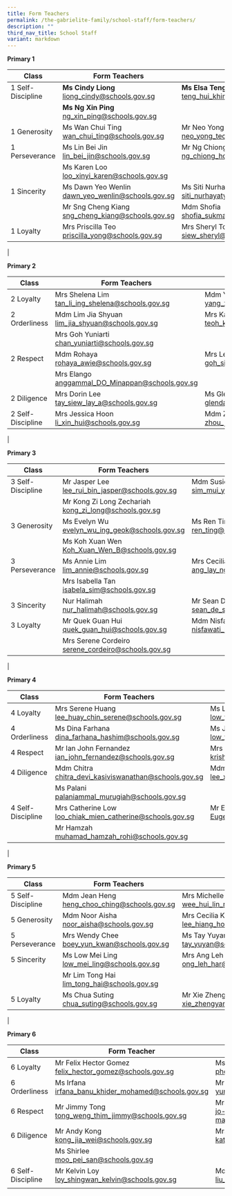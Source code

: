 ```yaml
---
title: Form Teachers
permalink: /the-gabrielite-family/school-staff/form-teachers/
description: ""
third_nav_title: School Staff
variant: markdown
---
```

**Primary 1**

| Class | Form Teachers | |
|---|---|---|
| 1 Self-Discipline    | **Ms Cindy Liong**<br>liong_cindy@schools.gov.sg | **Ms Elsa Teng**<br>teng_hui_khim_elsa@schools.gov.sg |
| |**Ms Ng Xin Ping**<br>ng_xin_ping@schools.gov.sg | |
| 1 Generosity | Ms Wan Chui Ting<br>wan_chui_ting@schools.gov.sg | Mr Neo Yong Teck<br>neo_yong_teck@schools.gov.sg  |
| 1 Perseverance | Ms Lin Bei Jin<br>lin_bei_jin@schools.gov.sg | Mr Ng Chiong Hoe<br>ng_chiong_hoe@schools.gov.sg |
| | Ms Karen Loo<br>loo_xinyi_karen@schools.gov.sg | |
| 1 Sincerity | Ms Dawn Yeo Wenlin<br>dawn_yeo_wenlin@schools.gov.sg | Ms Siti Nurhayaty<br>siti_nurhayaty_saptu@schools.gov.sg |
|| Mr Sng Cheng Kiang<br>sng_cheng_kiang@schools.gov.sg | Mdm Shofia<br>shofia_sukma_nasirjaya@schools.gov.sg |
| 1 Loyalty | Mrs Priscilla Teo<br>priscilla_yong@schools.gov.sg | Mrs Sheryl Toh<br>siew_sheryl@schools.gov.sg |
|

**Primary 2** 

| Class | Form Teachers | |
|---|---|---|
| 2 Loyalty | Mrs Shelena Lim<br>tan_li_ing_shelena@schools.gov.sg | Mdm Yang Xiaoqing<br>yang_xiaoqing@schools.gov.sg |
| 2 Orderliness | Mdm Lim Jia Shyuan<br>lim_jia_shyuan@schools.gov.sg | Mrs Kareen Wong<br>teoh_kareen@schools.gov.sg |
| | Mrs Goh Yuniarti<br>chan_yuniarti@schools.gov.sg | |
| 2 Respect | Mdm Rohaya<br>rohaya_awie@schools.gov.sg | Mrs Lee Siew Ping<br>goh_siew_ping@schools.gov.sg |
| | Mrs Elango<br>anggammal_DO_Minappan@schools.gov.sg | |
| 2 Diligence | Mrs Dorin Lee<br>tay_siew_lay_a@schools.gov.sg | Ms Glenda Ng<br>glenda_ng@schools.gov.sg |
| 2 Self-Discipline | Mrs Jessica Hoon<br>li_xin_hui@schools.gov.sg | Mdm Zhou Jing<br>zhou_jing@schools.gov.sg |
|

**Primary 3**

| Class | Form Teachers | |
|---|---|---|
| 3 Self-Discipline | Mr Jasper Lee<br>lee_rui_bin_jasper@schools.gov.sg | Mdm Susie Sim<br>sim_mui_yin_susie@schools.gov.sg |
| | Mr Kong Zi Long Zechariah<br>kong_zi_long@schools.gov.sg | |
| 3 Generosity | Ms Evelyn Wu<br>evelyn_wu_ing_geok@schools.gov.sg | Ms Ren Ting<br>ren_ting@schools.gov.sg |
| | Ms Koh Xuan Wen<br>Koh_Xuan_Wen_B@schools.gov.sg | |
| 3 Perseverance | Ms Annie Lim<br>lim_annie@schools.gov.sg | Mrs Cecilia Wong<br>ang_lay_ngo@schools.gov.sg |
| | Mrs Isabella Tan<br>isabela_sim@schools.gov.sg | |
| 3 Sincerity | Nur Halimah<br>nur_halimah@schools.gov.sg | Mr Sean De Silva<br>sean_de_silva@schools.gov.sg |
| 3 Loyalty | Mr Quek Guan Hui<br>quek_guan_hui@schools.gov.sg | Mdm Nisfawati<br>nisfawati_md_zainuddin@schools.gov.sg | 
| | Mrs Serene Cordeiro<br>serene_cordeiro@schools.gov.sg | |
|

**Primary 4**

| Class | Form Teachers | |
|---|---|---|
| 4 Loyalty | Mrs Serene Huang<br>lee_huay_chin_serene@schools.gov.sg | Ms Low Yun Hui<br>low_yun_hui@schools.gov.sg |
| 4 Orderliness | Ms Dina Farhana<br>dina_farhana_hashim@schools.gov.sg | Ms Jolene Low<br>low_yun_yi_jolene@schools.gov.sg | 
| 4 Respect | Mr Ian John Fernandez<br>ian_john_fernandez@schools.gov.sg | Mrs Shankar<br>krishnaveni_ramasamy@schools.gov.sg
| 4 Diligence | Mdm Chitra<br>chitra_devi_kasiviswanathan@schools.gov.sg | Mdm Christine Lee<br>lee_xiu_en_christine@schools.gov.sg | 
| | Ms Palani<br>palaniammal_murugiah@schools.gov.sg | | 
| 4 Self-Discipline | Mrs Catherine Low<br>loo_chiak_mien_catherine@schools.gov.sg | Mr Eugene Lim<br>Eugene_Lim_A@schools.gov.sg |
| | Mr Hamzah<br>muhamad_hamzah_rohi@schools.gov.sg | |
|

**Primary 5**

| Class | Form Teachers | |
|---|---|---|
| 5 Self-Discipline | Mdm Jean Heng<br>heng_choo_ching@schools.gov.sg | Mrs Michelle Tan<br>wee_hui_lin_michelle@schools.gov.sg | 
| 5 Generosity | Mdm Noor Aisha<br>noor_aisha@schools.gov.sg | Mrs Cecilia Koh<br>lee_hiang_hoon_cecilia@schools.gov.sg | 
| 5 Perseverance | Mrs Wendy Chee<br>boey_yun_kwan@schools.gov.sg | Ms Tay Yuyan<br>tay_yuyan@schools.gov.sg |
| 5 Sincerity | Ms Low Mei Ling<br>low_mei_ling@schools.gov.sg | Mrs Ang Leh Har<br>ong_leh_har@schools.gov.sg |
| | Mr Lim Tong Hai<br>lim_tong_hai@schools.gov.sg | |
| 5 Loyalty | Ms Chua Suting<br>chua_suting@schools.gov.sg | Mr Xie Zhengyang<br>xie_zhengyang@schools.gov.sg |
|

**Primary 6**

| Class | Form Teacher | |
|---|---|---|
| 6 Loyalty | Mr Felix Hector Gomez<br>felix_hector_gomez@schools.gov.sg | Ms Yenny Phoon<br>phoon_yin_fong_yenny@schools.gov.sg| 
| 6 Orderliness | Ms Irfana<br>irfana_banu_khider_mohamed@schools.gov.sg | Mr Yung Keng Sing<br>yung_keng_sing@schools.gov.sg |
| 6 Respect | Mr Jimmy Tong<br>tong_weng_thim_jimmy@schools.gov.sg | Mrs Jo-Marie Matthews<br>jo-marie_malathi_alagu@schools.gov.sg | 
| 6 Diligence | Mr Andy Kong<br>kong_jia_wei@schools.gov.sg | Mrs Kathy Koh<br>kathy_heng_kwee_eng@schools.gov.sg | 
| | Ms Shirlee<br>moo_pei_san@schools.gov.sg | |
| 6 Self-Discipline | Mr Kelvin Loy<br>loy_shingwan_kelvin@schools.gov.sg | Mdm Liu Yi Lei, Lily<br>liu_yi_lei_lily@schools.gov.sg |
| | |

